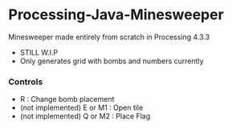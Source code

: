 # Processing-Java-Minesweeper
Minesweeper made entirely from scratch in Processing 4.3.3
- STILL W.I.P 
- Only generates grid with bombs and numbers currently

### Controls
- R : Change bomb placement
- (not implemented) E or M1 : Open tile
- (not implemented) Q or M2 : Place Flag

